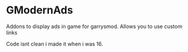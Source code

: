 # GModernAds
 Addons to display ads in game for garrysmod. Allows you to use custom links

Code isnt clean i made it when i was 16.
